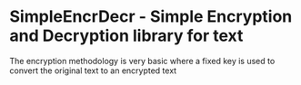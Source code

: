 # SimpleEncrDecr - Simple Encryption and Decryption library for text
The encryption methodology is very basic where a fixed key is used to convert the original text to an encrypted text
